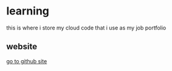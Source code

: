 # learning

this is where i store my cloud code that i use as my job portfolio

## website

[go to github site](https://rogeredge.github.io/learning/)